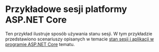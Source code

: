 # <a name="aspnet-core-session-sample"></a>Przykładowe sesji platformy ASP.NET Core

Ten przykład ilustruje sposób używania stanu sesji. W tym przykładzie przedstawiono scenariuszy opisanych w temacie [stan sesji i aplikacji w programie ASP.NET Core](https://docs.microsoft.com/aspnet/core/fundamentals/app-state) tematu.

